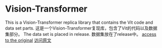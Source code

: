 # Vision-Transformer
This is a Vision-Transformer replica library that contains the Vit code and data set parts.
这是一个Vision-Transformer复现库，包含了Vit的代码以及数据集部分。
The data set is placed in release.
数据集放在了release中。
[access to the original](https://arxiv.org/pdf/2010.11929)
[访问原文](https://arxiv.org/pdf/2010.11929)
